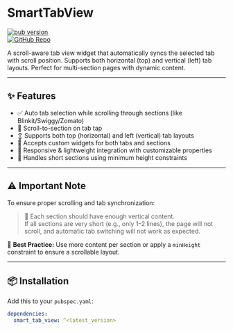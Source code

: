 # SmartTabView

[![pub version](https://img.shields.io/pub/v/smart_tab_view)](https://pub.dev/packages/smart_tab_view)  
[![GitHub Repo](https://img.shields.io/badge/github-smart__tab__view-blue?logo=github)](https://github.com/darshanjethva566/smart_tab_view)

A scroll-aware tab view widget that automatically syncs the selected tab with scroll position. Supports both horizontal (top) and vertical (left) tab layouts. Perfect for multi-section pages with dynamic content.

---

## ✨ Features

- ✅ Auto tab selection while scrolling through sections (like Blinkit/Swiggy/Zomato)
- 🧭 Scroll-to-section on tab tap
- ↕️ Supports both top (horizontal) and left (vertical) tab layouts
- 🎨 Accepts custom widgets for both tabs and sections
- 📱 Responsive & lightweight integration with customizable properties
- 📏 Handles short sections using minimum height constraints

---

## ⚠️ Important Note

To ensure proper scrolling and tab synchronization:

> 🔸 Each section should have enough vertical content.  
> If all sections are very short (e.g., only 1–2 lines), the page will not scroll, and automatic tab switching will not work as expected.

📌 **Best Practice:** Use more content per section or apply a `minHeight` constraint to ensure a scrollable layout.

---

## 📦 Installation

Add this to your `pubspec.yaml`:

```yaml
dependencies:
  smart_tab_view: ^<latest_version>
